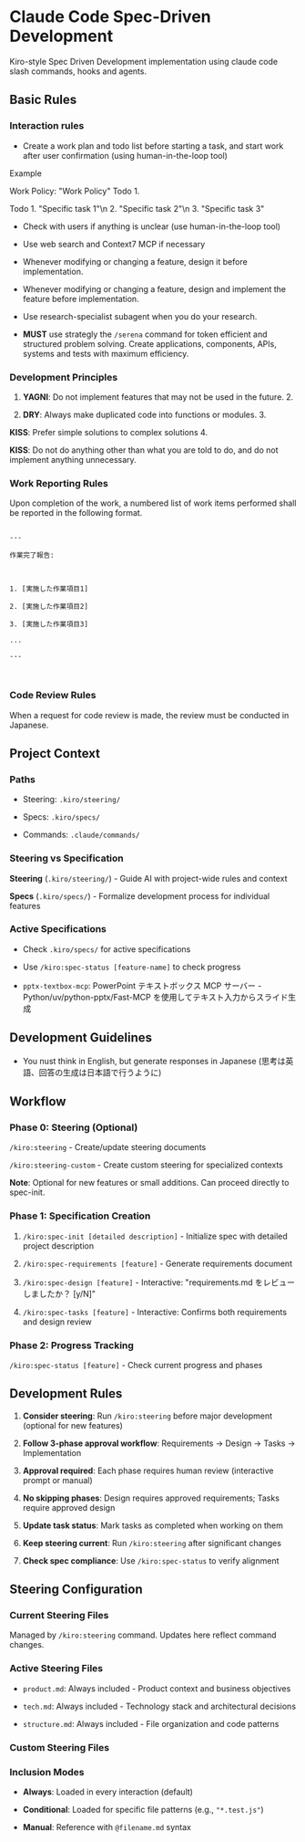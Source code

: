 # Claude Code Spec-Driven Development

Kiro-style Spec Driven Development implementation using claude code slash commands, hooks and agents.

## Basic Rules

### Interaction rules

- Create a work plan and todo list before starting a task, and start work after user confirmation (using human-in-the-loop tool)

Example

Work Policy: "Work Policy" Todo 1.

Todo 1. "Specific task 1"\n 2. "Specific task 2"\n 3. "Specific task 3"

- Check with users if anything is unclear (use human-in-the-loop tool)

- Use web search and Context7 MCP if necessary

- Whenever modifying or changing a feature, design it before implementation.

- Whenever modifying or changing a feature, design and implement the feature before implementation.

- Use research-specialist subagent when you do your research.

- **MUST** use strategly the `/serena` command for token efficient and structured problem solving. Create applications, components, APIs, systems and tests with maximum efficiency.

### Development Principles

1. **YAGNI**: Do not implement features that may not be used in the future. 2.

2. **DRY**: Always make duplicated code into functions or modules. 3.

**KISS**: Prefer simple solutions to complex solutions 4.

**KISS**: Do not do anything other than what you are told to do, and do not implement anything unnecessary.

### Work Reporting Rules

Upon completion of the work, a numbered list of work items performed shall be reported in the following format.

```

---

作業完了報告:



1. [実施した作業項目1]

2. [実施した作業項目2]

3. [実施した作業項目3]

...

---



```

### Code Review Rules

When a request for code review is made, the review must be conducted in Japanese.

## Project Context

### Paths

- Steering: `.kiro/steering/`

- Specs: `.kiro/specs/`

- Commands: `.claude/commands/`

### Steering vs Specification

**Steering** (`.kiro/steering/`) - Guide AI with project-wide rules and context

**Specs** (`.kiro/specs/`) - Formalize development process for individual features

### Active Specifications

- Check `.kiro/specs/` for active specifications

- Use `/kiro:spec-status [feature-name]` to check progress

- `pptx-textbox-mcp`: PowerPoint テキストボックス MCP サーバー - Python/uv/python-pptx/Fast-MCP を使用してテキスト入力からスライド生成

## Development Guidelines

- You nust think in English, but generate responses in Japanese (思考は英語、回答の生成は日本語で行うように)

## Workflow

### Phase 0: Steering (Optional)

`/kiro:steering` - Create/update steering documents

`/kiro:steering-custom` - Create custom steering for specialized contexts

**Note**: Optional for new features or small additions. Can proceed directly to spec-init.

### Phase 1: Specification Creation

1. `/kiro:spec-init [detailed description]` - Initialize spec with detailed project description

2. `/kiro:spec-requirements [feature]` - Generate requirements document

3. `/kiro:spec-design [feature]` - Interactive: "requirements.md をレビューしましたか？ [y/N]"

4. `/kiro:spec-tasks [feature]` - Interactive: Confirms both requirements and design review

### Phase 2: Progress Tracking

`/kiro:spec-status [feature]` - Check current progress and phases

## Development Rules

1. **Consider steering**: Run `/kiro:steering` before major development (optional for new features)

2. **Follow 3-phase approval workflow**: Requirements → Design → Tasks → Implementation

3. **Approval required**: Each phase requires human review (interactive prompt or manual)

4. **No skipping phases**: Design requires approved requirements; Tasks require approved design

5. **Update task status**: Mark tasks as completed when working on them

6. **Keep steering current**: Run `/kiro:steering` after significant changes

7. **Check spec compliance**: Use `/kiro:spec-status` to verify alignment

## Steering Configuration

### Current Steering Files

Managed by `/kiro:steering` command. Updates here reflect command changes.

### Active Steering Files

- `product.md`: Always included - Product context and business objectives

- `tech.md`: Always included - Technology stack and architectural decisions

- `structure.md`: Always included - File organization and code patterns

### Custom Steering Files

<!-- Added by /kiro:steering-custom command -->

<!-- Format:

- `filename.md`: Mode - Pattern(s) - Description

  Mode: Always|Conditional|Manual

  Pattern: File patterns for Conditional mode

-->

### Inclusion Modes

- **Always**: Loaded in every interaction (default)

- **Conditional**: Loaded for specific file patterns (e.g., `"*.test.js"`)

- **Manual**: Reference with `@filename.md` syntax
